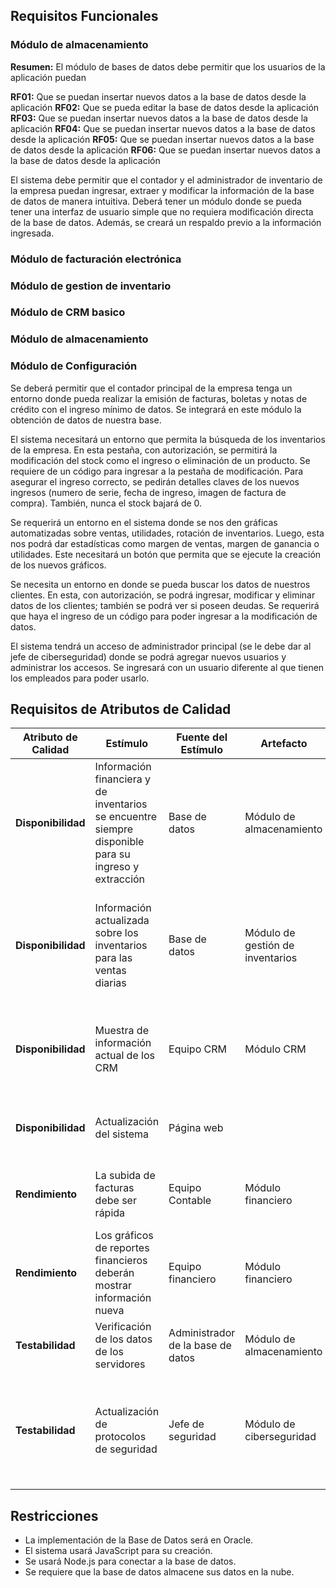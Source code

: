 ## Requisitos Funcionales

### Módulo de almacenamiento

**Resumen:** El módulo de bases de datos debe permitir que los usuarios de la aplicación puedan 

**RF01:**  Que se puedan insertar nuevos datos a la base de datos desde la aplicación
**RF02:**  Que se pueda editar la base de datos desde la aplicación
**RF03:**  Que se puedan insertar nuevos datos a la base de datos desde la aplicación
**RF04:**  Que se puedan insertar nuevos datos a la base de datos desde la aplicación
**RF05:**  Que se puedan insertar nuevos datos a la base de datos desde la aplicación
**RF06:**  Que se puedan insertar nuevos datos a la base de datos desde la aplicación


El sistema debe permitir que el contador y el administrador de inventario de la empresa puedan ingresar, extraer y modificar la información de la base de datos de manera intuitiva. Deberá tener un módulo donde se pueda tener una interfaz de usuario simple que no requiera modificación directa de la base de datos. Además, se creará un respaldo previo a la información ingresada.

### Módulo de facturación electrónica
### Módulo de gestion de inventario
### Módulo de CRM basico
### Módulo de almacenamiento
### Módulo de Configuración

Se deberá permitir que el contador principal de la empresa tenga un entorno donde pueda realizar la emisión de facturas, boletas y notas de crédito con el ingreso mínimo de datos. Se integrará en este módulo la obtención de datos de nuestra base.

El sistema necesitará un entorno que permita la búsqueda de los inventarios de la empresa. En esta pestaña, con autorización, se permitirá la modificación del stock como el ingreso o eliminación de un producto. Se requiere de un código para ingresar a la pestaña de modificación. Para asegurar el ingreso correcto, se pedirán detalles claves de los nuevos ingresos (numero de serie, fecha de ingreso, imagen de factura de compra). También, nunca el stock bajará de 0.

Se requerirá un entorno en el sistema donde se nos den gráficas automatizadas sobre ventas, 
utilidades, rotación de inventarios. Luego, esta nos podrá dar estadísticas como margen de ventas, margen de ganancia o utilidades. Este necesitará un botón que permita que se ejecute la creación de los nuevos gráficos.

Se necesita un entorno en donde se pueda buscar los datos de nuestros clientes. En esta, con autorización, se podrá ingresar, modificar y eliminar datos de los clientes; también se podrá ver si poseen deudas. Se requerirá que haya el ingreso de un código para poder ingresar a la modificación de datos.

El sistema tendrá un acceso de administrador principal (se le debe dar al jefe de ciberseguridad) donde se podrá agregar nuevos usuarios y administrar los accesos. Se ingresará con un usuario diferente al que tienen los empleados para poder usarlo.


## Requisitos de Atributos de Calidad


| **Atributo de Calidad** | **Estímulo**                          | **Fuente del Estímulo**         | **Artefacto**                       | **Entorno**                      | **Respuesta**                                     | **Medida de Respuesta**                            |
|-------------------------|---------------------------------------|---------------------------------|-------------------------------------|-----------------------------------|--------------------------------------------------|---------------------------------------------------|
| **Disponibilidad**       | Información financiera y de inventarios se encuentre siempre disponible para su ingreso y extracción  | Base de datos | Módulo de almacenamiento | Operación en horario laboral | Se tendrá un servidor principal y uno de respaldo | El sistema tendrá una disponibilidad del 99% |
| **Disponibilidad**       | Información actualizada sobre los inventarios para las ventas diarias | Base de datos | Módulo de gestión de inventarios | Operación en horario laboral | Se tendrá priorización de la muestra de la información en nuestro servidor principal | El tiempo de respuesta será de 1 segundo |
| **Disponibilidad**       | Muestra de información actual de los CRM| Equipo CRM |  Módulo CRM  | Operación en horario laboral | Los datos de los CRM se actualizarán en un tiempo razonable| El tiempo de actualización será de cada 5 minutos
| **Disponibilidad** | Actualización del sistema | Página web|  | Fuera de horario laboral | El sistema  obtendrá cambios dentro de este| El tiempo de baja será de 10 minutos  |
| **Rendimiento**       | La subida de facturas debe ser rápida | Equipo Contable |  Módulo financiero  | Operación en horario laboral | El sistema dara priorización a la subida de datos| El tiempo de respuesta será de 2-5 segundos|
| **Rendimiento**       | Los gráficos de reportes financieros deberán mostrar información nueva | Equipo financiero |  Módulo financiero  | Operación en horario laboral | Los datos de los reportes se actualizarán en un tiempo razonable| El tiempo de actualización demorará menos de 1 minuto
| **Testabilidad** | Verificación de los datos de los servidores  | Administrador de la base de datos| Módulo de almacenamiento  | Fuera de horario laboral | El sistema pasará a un servidor de respaldo | El tiempo de baja será de 15 minutos  |
| **Testabilidad** | Actualización de protocolos de seguridad  | Jefe de seguridad| Módulo de ciberseguridad  | Fuera de horario laboral | El sistema pasará al servidor de respaldo, pero no se podrán ingresar nuevos datos | El tiempo sin servidor principal será de 15-30 minutos  |

## Restricciones

- La implementación de la Base de Datos será en Oracle.
- El sistema usará JavaScript para su creación.
- Se usará Node.js para conectar a la base de datos.
- Se requiere que la base de datos almacene sus datos en la nube.
